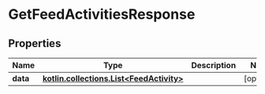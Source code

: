 
# GetFeedActivitiesResponse

## Properties
Name | Type | Description | Notes
------------ | ------------- | ------------- | -------------
**data** | [**kotlin.collections.List&lt;FeedActivity&gt;**](FeedActivity.md) |  |  [optional]



